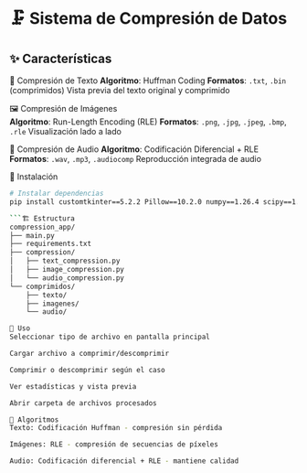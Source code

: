 # 🗜️ Sistema de Compresión de Datos

## ✨ Características

 📝 Compresión de Texto
**Algoritmo**: Huffman Coding
**Formatos**: `.txt`, `.bin` (comprimidos)
Vista previa del texto original y comprimido

🖼️ Compresión de Imágenes  
**Algoritmo**: Run-Length Encoding (RLE)
**Formatos**: `.png`, `.jpg`, `.jpeg`, `.bmp`, `.rle`
Visualización lado a lado

🎵 Compresión de Audio
**Algoritmo**: Codificación Diferencial + RLE
**Formatos**: `.wav`, `.mp3`, `.audiocomp`
Reproducción integrada de audio

🚀 Instalación

```bash
# Instalar dependencias
pip install customtkinter==5.2.2 Pillow==10.2.0 numpy==1.26.4 scipy==1.13.0 pygame==2.5.2 pydub==0.25.1 ffmpeg-python==0.2.0

```🏗️ Estructura
compression_app/
├── main.py
├── requirements.txt
├── compression/
│   ├── text_compression.py
│   ├── image_compression.py
│   └── audio_compression.py
└── comprimidos/
    ├── texto/
    ├── imagenes/
    └── audio/

🎯 Uso
Seleccionar tipo de archivo en pantalla principal

Cargar archivo a comprimir/descomprimir

Comprimir o descomprimir según el caso

Ver estadísticas y vista previa

Abrir carpeta de archivos procesados

🔧 Algoritmos
Texto: Codificación Huffman - compresión sin pérdida

Imágenes: RLE - compresión de secuencias de píxeles

Audio: Codificación diferencial + RLE - mantiene calidad
